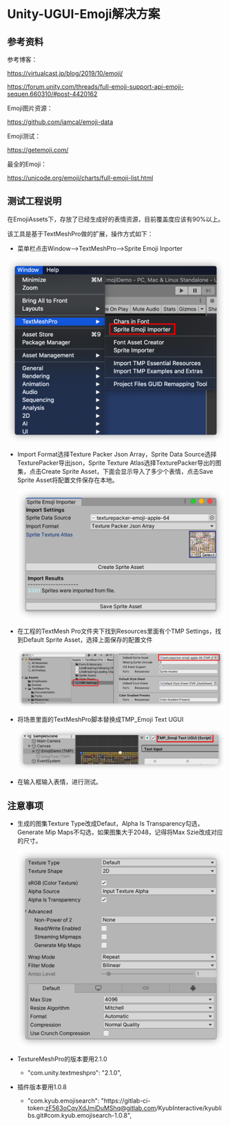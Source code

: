 # Unity-UGUI-Emoji解决方案

## 参考资料

参考博客：

https://virtualcast.jp/blog/2019/10/emoji/

https://forum.unity.com/threads/full-emoji-support-api-emoji-sequen.660310/#post-4420162

Emoji图片资源：

https://github.com/iamcal/emoji-data

Emoji测试：

https://getemoji.com/

最全的Emoji：

https://unicode.org/emoji/charts/full-emoji-list.html

## 测试工程说明

在EmojiAssets下，存放了已经生成好的表情资源，目前覆盖度应该有90%以上。

该工具是基于TextMeshPro做的扩展，操作方式如下：

- 菜单栏点击Window-->TextMeshPro-->Sprite Emoji Inporter

<img src="MarkDownPic/emoji_1.png" alt="emoji_1" style="zoom:50%;" />

- Import Format选择Texture Packer Json Array，Sprite Data Source选择TexturePacker导出json，Sprite Texture Atlas选择TexturePacker导出的图集，点击Create Sprite Asset，下面会显示导入了多少个表情，点击Save Sprite Asset将配置文件保存在本地。

  <img src="MarkDownPic/emoji_2.png" alt="emoji_2" style="zoom:50%;" />

- 在工程的TextMesh Pro文件夹下找到Resources里面有个TMP Settings，找到Default Sprite Asset，选择上面保存的配置文件

  <img src="MarkDownPic/emoji_3.png" alt="emoji_3" style="zoom:50%;" />

- 将场景里面的TextMeshPro脚本替换成TMP_Emoji Text UGUI

  <img src="MarkDownPic/emoji_4.png" alt="emoji_4" style="zoom:50%;" />

- 在输入框输入表情，进行测试。



## 注意事项

- 生成的图集Texture Type改成Defaut，Alpha Is Transparency勾选，Generate Mip Maps不勾选，如果图集大于2048，记得将Max Szie改成对应的尺寸。

  <img src="MarkDownPic/emoji_5.png" alt="emoji_5" style="zoom:50%;" />

- TextureMeshPro的版本要用2.1.0
  - "com.unity.textmeshpro": "2.1.0",
- 插件版本要用1.0.8
  - "com.kyub.emojisearch": "https://gitlab-ci-token:zF563oCqvXdJmiDuMShq@gitlab.com/KyubInteractive/kyublibs.git#com.kyub.emojisearch-1.0.8",